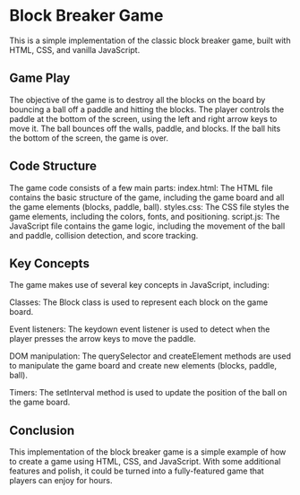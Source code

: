 # Block Breaker Game

This is a simple implementation of the classic block breaker game, built with HTML, CSS, and vanilla JavaScript.

## Game Play
The objective of the game is to destroy all the blocks on the board by bouncing a ball off a
paddle and hitting the blocks. The player controls the paddle at the bottom of the screen, 
using the left and right arrow keys to move it. The ball bounces off the walls, paddle, 
and blocks. If the ball hits the bottom of the screen, the game is over.

## Code Structure
The game code consists of a few main parts:
index.html: The HTML file contains the basic structure of the game, including the game board and all the game elements
(blocks, paddle, ball).
styles.css: The CSS file styles the game elements, including the colors, fonts, and positioning.
script.js: The JavaScript file contains the game logic, including the movement of the ball and paddle, 
collision detection, and score tracking.

## Key Concepts
The game makes use of several key concepts in JavaScript, including:

Classes: The Block class is used to represent each block on the game board.

Event listeners: The keydown event listener is used to detect when the player presses the arrow keys to move the paddle.

DOM manipulation: The querySelector and createElement methods are used to manipulate the game board 
and create new elements (blocks, paddle, ball).

Timers: The setInterval method is used to update the position of the ball on the game board.

## Conclusion
This implementation of the block breaker game is a simple example of how to create a game using HTML,
CSS, and JavaScript. With some additional features and polish, it could be turned into a fully-featured game 
that players can enjoy for hours.
